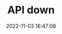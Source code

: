 ---
title: API down
date: 2022-11-03 16:47:08
resolved: true
resolvedWhen: 2022-11-04 08:59:20
severity: down
affected:
  - API
section: issue
---